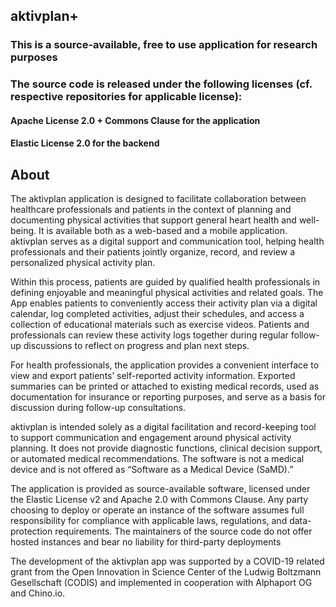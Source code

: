## aktivplan+ 

### This is a source-available, free to use application for research purposes 
### The source code is released under the following licenses (cf. respective repositories for applicable license):

#### Apache License 2.0 + Commons Clause for the application
#### Elastic License 2.0 for the backend


## About

The aktivplan application is designed to facilitate collaboration between healthcare professionals and patients in the context of planning and documenting physical activities that support general heart health and well-being. It is available both as a web-based and a mobile application. aktivplan serves as a digital support and communication tool, helping health professionals and their patients jointly organize, record, and review a personalized physical activity plan.
 
Within this process, patients are guided by qualified health professionals in defining enjoyable and meaningful physical activities and related goals. The App enables patients to conveniently access their activity plan via a digital calendar, log completed activities, adjust their schedules, and access a collection of educational materials such as exercise videos. Patients and professionals can review these activity logs together during regular follow-up discussions to reflect on progress and plan next steps.
 
For health professionals, the application provides a convenient interface to view and export patients’ self-reported activity information. Exported summaries can be printed or attached to existing medical records, used as documentation for insurance or reporting purposes, and serve as a basis for discussion during follow-up consultations.
 
aktivplan is intended solely as a digital facilitation and record-keeping tool to support communication and engagement around physical activity planning. It does not provide diagnostic functions, clinical decision support, or automated medical recommendations. The software is not a medical device and is not offered as “Software as a Medical Device (SaMD).” 
 
The application is provided as source-available software, licensed under the Elastic License v2 and Apache 2.0 with Commons Clause. Any party choosing to deploy or operate an instance of the software assumes full responsibility for compliance with applicable laws, regulations, and data-protection requirements. The maintainers of the source code do not offer hosted instances and bear no liability for third-party deployments
 
The development of the aktivplan app was supported by a COVID-19 related grant from the Open Innovation in Science Center of the Ludwig Boltzmann Gesellschaft (CODIS) and implemented in cooperation with Alphaport OG and Chino.io.
